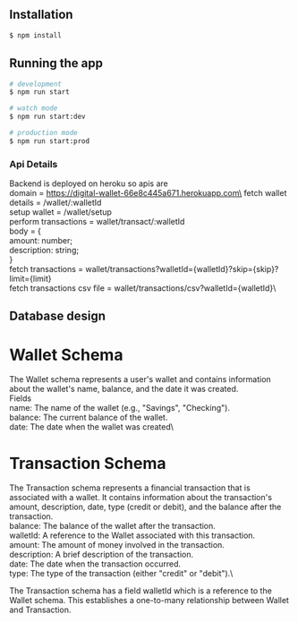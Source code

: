 ## Installation

```bash
$ npm install
```

## Running the app

```bash
# development
$ npm run start

# watch mode
$ npm run start:dev

# production mode
$ npm run start:prod
```

### Api Details
Backend is deployed on heroku so apis are \
domain = https://digital-wallet-66e8c445a671.herokuapp.com\
fetch wallet details = /wallet/:walletId\
setup wallet = /wallet/setup\
perform transactions = wallet/transact/:walletId  \
                        body = {\
                          amount: number;\
                          description: string; \
                        }\
fetch transactions = wallet/transactions?walletId={walletId}?skip={skip}?limit={limit}\
fetch transactions csv file = wallet/transactions/csv?walletId={walletId}\

## Database design
# Wallet Schema
The Wallet schema represents a user's wallet and contains information about the wallet's name, balance, and the date it was created.\
Fields\
name: The name of the wallet (e.g., "Savings", "Checking").\
balance: The current balance of the wallet.\
date: The date when the wallet was created\

# Transaction Schema
The Transaction schema represents a financial transaction that is associated with a wallet. It contains information about the transaction's amount, description, date, type (credit or debit), and the balance after the transaction.\
balance: The balance of the wallet after the transaction.\
walletId: A reference to the Wallet associated with this transaction.\
amount: The amount of money involved in the transaction.\
description: A brief description of the transaction.\
date: The date when the transaction occurred.\
type: The type of the transaction (either "credit" or "debit").\

The Transaction schema has a field walletId which is a reference to the Wallet schema. This establishes a one-to-many relationship between Wallet and Transaction.
